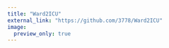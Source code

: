 ```yaml
---
title: "Ward2ICU"
external_link: "https://github.com/3778/Ward2ICU"
image:
  preview_only: true
---
```

